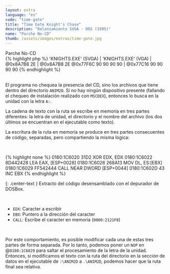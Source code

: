 ```yaml
---
layout: extra
language: "es"
code: "time-gate"
title: "Time Gate Knight's Chase"
description: "Relanzamiento SVGA - DOS (1995)"
name: "Parche No-CD"
thumb: /assets/images/extras/time-gate.jpg
---
```


<div id="time-gate" class="collapsible-show">Parche No-CD</div>
<div id="time-gate-data" class="content-show" markdown="1">
{% highlight php %}
'KNIGHTS.EXE' (SVGA)   |  'KNIGHTS.EXE' (VGA)
                       |
@0x8A7B8  2E           |  @0x8A7B8  2E
@0x77F6C  90 90 90 90  |  @0x77C16  90 90 90 90
{% endhighlight %}
</div>
<br>

El programa no chequea la presencia del CD, sino los archivos que tiene dentro del directorio `ANIM2D`. Si no hay ningún dispositivo presente (fallando el chequeo de instalación realizado con `MSCDEX`), entonces lo busca en la unidad con la letra `A:`.

La cadena de texto con la ruta se escribe en memoria en tres partes diferentes: la letra de unidad, el directorio y el nombre del archivo (los dos últimos se encuentran en el ejecutable como texto).

La escritura de la ruta en memoria se produce en tres partes consecuentes de código, separadas, pero compartiendo la misma lógica:

<br>

{% highlight none %}
0180:1C6020     31D2            XOR         EDX, EDX
0180:1C6022     8D442428        LEA         EAX, [ESP+0028]
0180:1C6026     268A13          MOV         DL, ES:[EBX]
0180:1C6029     FF542444        CALL        NEAR DWORD [ESP+0044]
0180:1C602D     43              INC         EBX
{% endhighlight %}

{: .center-text }
Extracto del código desensamblado con el depurador de DOSBox.

<br>

- `EDX`: Caracter a escribir
- `EBX`: Puntero a la dirección del caracter
- `CALL`: Escribe el caracter en memoria (`0000:2121F0`)

<br>

Por este comportamiento, es posible modificar cada una de estas tres partes de forma separada. Por lo tanto, podemos poner un `NOP` en @`0180:1C6029` para saltar el procesamiento de la letra de la unidad. Entonces, si modificamos el texto con la ruta del directorio en la sección de datos en el ejecutable de `:\ANIM2D` a `.\ANIM2D`, podemos hacer que la ruta final sea relativa.